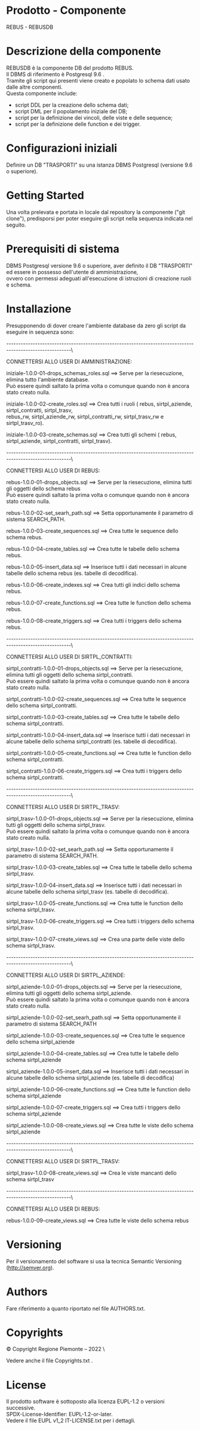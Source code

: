 # Prodotto - Componente
REBUS - REBUSDB

# Descrizione della componente
REBUSDB è la componente DB del prodotto REBUS.\
Il DBMS di riferimento è Postgresql 9.6 .\
Tramite gli script qui presenti viene creato e popolato lo schema dati usato dalle altre componenti.\
Questa componente include:
- script DDL per la creazione dello schema dati;
- script DML per il popolamento iniziale del DB;
- script per la definizione dei vincoli, delle viste e delle sequence;
- script per la definizione delle function e dei trigger.

# Configurazioni iniziali
Definire un DB "TRASPORTI" su una istanza DBMS Postgresql (versione 9.6 o superiore).


# Getting Started
Una volta prelevata e portata in locale dal repository la componente ("git clone"), predisporsi per poter eseguire gli script nella sequenza indicata nel seguito.

# Prerequisiti di sistema
DBMS Postgresql versione 9.6 o superiore, aver definito il DB "TRASPORTI" ed essere in possesso dell'utente di amministrazione,\
 ovvero con permessi adeguati all'esecuzione di istruzioni di creazione ruoli e schema.

# Installazione
Presupponendo di dover creare l'ambiente database da zero gli script da eseguire in sequenza sono:

---------------------------------------------------------------------------------------------------------\

CONNETTERSI ALLO USER DI AMMINISTRAZIONE:

iniziale-1.0.0-01-drops_schemas_roles.sql   ==> Serve per la riesecuzione, elimina tutto l'ambiente database.\
						Può essere quindi saltato la prima volta o comunque quando non è ancora stato creato nulla.

iniziale-1.0.0-02-create_roles.sql          ==> Crea tutti i ruoli ( rebus, sirtpl_aziende, sirtpl_contratti, sirtpl_trasv,\
								rebus_rw, sirtpl_aziende_rw, sirtpl_contratti_rw, sirtpl_trasv_rw e sirtpl_trasv_ro).

iniziale-1.0.0-03-create_schemas.sql        ==> Crea tutti gli schemi ( rebus, sirtpl_aziende, sirtpl_contratti, sirtpl_trasv).


---------------------------------------------------------------------------------------------------------\

CONNETTERSI ALLO USER DI REBUS:

rebus-1.0.0-01-drops_objects.sql    ==> Serve per la riesecuzione, elimina tutti gli oggetti dello schema rebus\
					Può essere quindi saltato la prima volta o comunque quando non è ancora stato creato nulla.

rebus-1.0.0-02-set_searh_path.sql   ==> Setta opportunamente il parametro di sistema SEARCH_PATH.

rebus-1.0.0-03-create_sequences.sql ==> Crea tutte le sequence dello schema rebus.

rebus-1.0.0-04-create_tables.sql    ==> Crea tutte le tabelle dello schema rebus.

rebus-1.0.0-05-insert_data.sql      ==> Inserisce tutti i dati necessari in alcune tabelle dello schema rebus (es. tabelle di decodifica).

rebus-1.0.0-06-create_indexes.sql   ==> Crea tutti gli indici dello schema rebus.

rebus-1.0.0-07-create_functions.sql ==> Crea tutte le function dello schema rebus.

rebus-1.0.0-08-create_triggers.sql  ==> Crea tutti i triggers dello schema rebus.

---------------------------------------------------------------------------------------------------------\

CONNETTERSI ALLO USER DI SIRTPL_CONTRATTI:

sirtpl_contratti-1.0.0-01-drops_objects.sql     ==> Serve per la riesecuzione, elimina tutti gli oggetti dello schema sirtpl_contratti.\
						Può essere quindi saltato la prima volta o comunque quando non è ancora stato creato nulla.

sirtpl_contratti-1.0.0-02-create_sequences.sql  ==> Crea tutte le sequence dello schema sirtpl_contratti.

sirtpl_contratti-1.0.0-03-create_tables.sql     ==> Crea tutte le tabelle dello schema sirtpl_contratti.

sirtpl_contratti-1.0.0-04-insert_data.sql       ==> Inserisce tutti i dati necessari in alcune tabelle dello schema sirtpl_contratti (es. tabelle di decodifica).

sirtpl_contratti-1.0.0-05-create_functions.sql  ==> Crea tutte le function dello schema sirtpl_contratti.

sirtpl_contratti-1.0.0-06-create_triggers.sql   ==> Crea tutti i triggers dello schema sirtpl_contratti.

---------------------------------------------------------------------------------------------------------\

CONNETTERSI ALLO USER DI SIRTPL_TRASV:

sirtpl_trasv-1.0.0-01-drops_objects.sql     ==> Serve per la riesecuzione, elimina tutti gli oggetti dello schema sirtpl_trasv.\
						Può essere quindi saltato la prima volta o comunque quando non è ancora stato creato nulla.

sirtpl_trasv-1.0.0-02-set_searh_path.sql    ==> Setta opportunamente il parametro di sistema SEARCH_PATH.

sirtpl_trasv-1.0.0-03-create_tables.sql     ==> Crea tutte le tabelle dello schema sirtpl_trasv.

sirtpl_trasv-1.0.0-04-insert_data.sql       ==> Inserisce tutti i dati necessari in alcune tabelle dello schema sirtpl_trasv (es. tabelle di decodifica).

sirtpl_trasv-1.0.0-05-create_functions.sql  ==> Crea tutte le function dello schema sirtpl_trasv.

sirtpl_trasv-1.0.0-06-create_triggers.sql   ==> Crea tutti i triggers dello schema sirtpl_trasv.

sirtpl_trasv-1.0.0-07-create_views.sql      ==> Crea una parte delle viste dello schema sirtpl_trasv.

---------------------------------------------------------------------------------------------------------\

CONNETTERSI ALLO USER DI SIRTPL_AZIENDE:

sirtpl_aziende-1.0.0-01-drops_objects.sql     ==> Serve per la riesecuzione, elimina tutti gli oggetti dello schema sirtpl_aziende.\
						Può essere quindi saltato la prima volta o comunque quando non è ancora stato creato nulla.

sirtpl_aziende-1.0.0-02-set_searh_path.sql    ==> Setta opportunamente il parametro di sistema SEARCH_PATH

sirtpl_aziende-1.0.0-03-create_sequences.sql  ==> Crea tutte le sequence dello schema sirtpl_aziende

sirtpl_aziende-1.0.0-04-create_tables.sql     ==> Crea tutte le tabelle dello schema sirtpl_aziende

sirtpl_aziende-1.0.0-05-insert_data.sql       ==> Inserisce tutti i dati necessari in alcune tabelle dello schema sirtpl_aziende (es. tabelle di decodifica)

sirtpl_aziende-1.0.0-06-create_functions.sql  ==> Crea tutte le function dello schema sirtpl_aziende

sirtpl_aziende-1.0.0-07-create_triggers.sql   ==> Crea tutti i triggers dello schema sirtpl_aziende

sirtpl_aziende-1.0.0-08-create_views.sql      ==> Crea tutte le viste dello schema sirtpl_aziende

---------------------------------------------------------------------------------------------------------\

CONNETTERSI ALLO USER DI SIRTPL_TRASV:

sirtpl_trasv-1.0.0-08-create_views.sql  ==> Crea le viste mancanti dello schema sirtpl_trasv

---------------------------------------------------------------------------------------------------------\

CONNETTERSI ALLO USER DI REBUS:

rebus-1.0.0-09-create_views.sql     ==> Crea tutte le viste dello schema rebus


# Versioning
Per il versionamento del software si usa la tecnica Semantic Versioning (http://semver.org).

# Authors
Fare riferimento a quanto riportato nel file AUTHORS.txt.

# Copyrights

© Copyright Regione Piemonte – 2022 \ 

Vedere anche il file Copyrights.txt .

# License
Il prodotto software è sottoposto alla licenza EUPL-1.2 o versioni successive.\
SPDX-License-Identifier: EUPL-1.2-or-later.\
Vedere il file EUPL v1_2 IT-LICENSE.txt per i dettagli.


